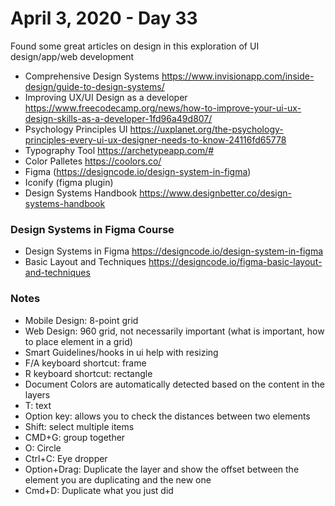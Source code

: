 # April 3, 2020 - Day 33

Found some great articles on design in this exploration of UI design/app/web development

* Comprehensive Design Systems https://www.invisionapp.com/inside-design/guide-to-design-systems/
* Improving UX/UI Design as a developer https://www.freecodecamp.org/news/how-to-improve-your-ui-ux-design-skills-as-a-developer-1fd96a49d807/
* Psychology Principles UI https://uxplanet.org/the-psychology-principles-every-ui-ux-designer-needs-to-know-24116fd65778
* Typography Tool https://archetypeapp.com/#
* Color Palletes https://coolors.co/
* Figma (https://designcode.io/design-system-in-figma)
* Iconify (figma plugin)
* Design Systems Handbook https://www.designbetter.co/design-systems-handbook


### Design Systems in Figma Course

* Design Systems in Figma https://designcode.io/design-system-in-figma
* Basic Layout and Techniques https://designcode.io/figma-basic-layout-and-techniques

### Notes

* Mobile Design: 8-point grid
* Web Design: 960 grid, not necessarily important (what is important, how to place element in a grid)
* Smart Guidelines/hooks in ui help with resizing
* F/A keyboard shortcut: frame
* R keyboard shortcut: rectangle
* Document Colors are automatically detected based on the content in the layers
* T: text
* Option key: allows you to check the distances between two elements
* Shift: select multiple items
* CMD+G: group together
* O: Circle
* Ctrl+C: Eye dropper
* Option+Drag: Duplicate the layer and show the offset between the element you are duplicating and the new one
* Cmd+D: Duplicate what you just did

